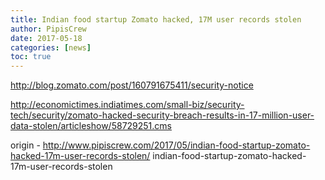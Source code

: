 ```yaml
---
title: Indian food startup Zomato hacked, 17M user records stolen
author: PipisCrew
date: 2017-05-18
categories: [news]
toc: true
---
```


http://blog.zomato.com/post/160791675411/security-notice

http://economictimes.indiatimes.com/small-biz/security-tech/security/zomato-hacked-security-breach-results-in-17-million-user-data-stolen/articleshow/58729251.cms

origin - http://www.pipiscrew.com/2017/05/indian-food-startup-zomato-hacked-17m-user-records-stolen/ indian-food-startup-zomato-hacked-17m-user-records-stolen